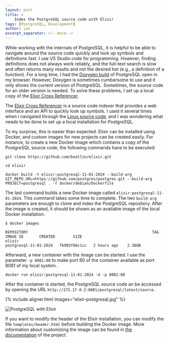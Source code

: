 ```yaml
---
layout: post
title: >
    Index the PostgreSQL source code with Elixir
tags: [PostgreSQL, Development]
author: jan
excerpt_separator: <!--more-->
---
```


While working with the internals of PostgreSQL, it is helpful to be able to navigate around the source code quickly and look up symbols and definitions fast. I use VS Studio code for programming. However, finding definitions does not always work reliably, and the full-text search is slow and often returns many results and not the desired hot (e.g., a definition of a function). For a long time, I had the [Doxygen build](https://doxygen.postgresql.org/) of PostgreSQL open in my browser. However, Doxygen is sometimes cumbersome to use and it only shows the current version of PostgreSQL. Sometimes, the source code for an older version is needed. To solve these problems, I set up a local copy of the [Elixir Cross Referencer](https://github.com/bootlin/elixir). 

<!--more-->

The [Elixir Cross Referencer](https://github.com/bootlin/elixir) is a source code indexer that provides a web interface and an API to quickly look up symbols. I used it several times when I navigated through the [Linux source code](https://elixir.bootlin.com/linux/latest/source), and I was wondering what needs to be done to set up a local installation for PostgreSQL.

To my surprise, this is easier than expected. Elixir can be installed using Docker, and custom images for new projects can be created easily. For instance, to create a new Docker image which contains a copy of the PostgreSQL source code, the following commands have to be executed:

```
git clone https://github.com/bootlin/elixir.git

cd elixir

docker build -t elixir:postgresql-11-01-2024 --build-arg GIT_REPO_URL=https://github.com/postgres/postgres.git --build-arg PROJECT=postgresql . -f docker/debian/Dockerfile
```

The last command builds a new Docker image called `elixir:postgresql-11-01-2024`. This command takes some time to complete. The two `build-arg` parameters are enough to clone and index the PostgreSQL repository. After the image is created, it should be shown as an available image of the local Docker installation.

```
$ docker images

REPOSITORY                                                       TAG                     IMAGE ID       CREATED        SIZE
elixir                                                           postgresql-11-01-2024   fb993f66c1cc   2 hours ago    2.38GB
```

Afterward, a new container with the image can be started. I use the parameter `-p 8081:80` to make port 80 of the container available as port 8081 of my local system.

```
docker run elixir:postgresql-11-01-2024 -d -p 8081:80
```

After the container is started, the PostgreSQL source code an be accessed by opening the URL `http://172.17.0.2:8081/postgresql/latest/source`. 

{% include aligner.html images="elixir-postgresql.jpg" %}

![PostgreSQL with Elixir]("/assets/img/elixir-postgresql.jpg")

If you want to modify the header of the Elixir installation, you can modify the file `templates/header.html` before building the Docker image. More information about customizing the image can be found in [the documentation](https://github.com/bootlin/elixir#building-docker-images) of the project.


